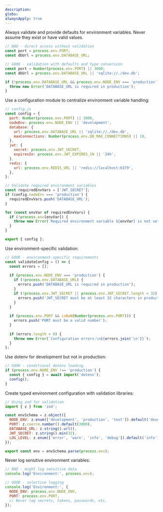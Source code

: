 ```yaml
---
description: 
globs: 
alwaysApply: true
---
```

Always validate and provide defaults for environment variables. Never assume they exist or have valid values.

```js
// BAD - direct access without validation
const port = process.env.PORT;
const dbUrl = process.env.DATABASE_URL;
```

```js
// GOOD - validation with defaults and type conversion
const port = Number(process.env.PORT) || 3000;
const dbUrl = process.env.DATABASE_URL || 'sqlite://./dev.db';

if (!process.env.DATABASE_URL && process.env.NODE_ENV === 'production') {
  throw new Error('DATABASE_URL is required in production');
}
```

Use a configuration module to centralize environment variable handling:

```js
// config.js
const config = {
  port: Number(process.env.PORT) || 3000,
  nodeEnv: process.env.NODE_ENV || 'development',
  database: {
    url: process.env.DATABASE_URL || 'sqlite://./dev.db',
    maxConnections: Number(process.env.DB_MAX_CONNECTIONS) || 10,
  },
  jwt: {
    secret: process.env.JWT_SECRET,
    expiresIn: process.env.JWT_EXPIRES_IN || '24h',
  },
  redis: {
    url: process.env.REDIS_URL || 'redis://localhost:6379',
  },
};

// Validate required environment variables
const requiredEnvVars = ['JWT_SECRET'];
if (config.nodeEnv === 'production') {
  requiredEnvVars.push('DATABASE_URL');
}

for (const envVar of requiredEnvVars) {
  if (!process.env[envVar]) {
    throw new Error(`Required environment variable ${envVar} is not set`);
  }
}

export { config };
```

Use environment-specific validation:

```js
// GOOD - environment-specific requirements
const validateConfig = () => {
  const errors = [];
  
  if (process.env.NODE_ENV === 'production') {
    if (!process.env.DATABASE_URL) {
      errors.push('DATABASE_URL is required in production');
    }
    if (!process.env.JWT_SECRET || process.env.JWT_SECRET.length < 32) {
      errors.push('JWT_SECRET must be at least 32 characters in production');
    }
  }
  
  if (process.env.PORT && isNaN(Number(process.env.PORT))) {
    errors.push('PORT must be a valid number');
  }
  
  if (errors.length > 0) {
    throw new Error(`Configuration errors:\n${errors.join('\n')}`);
  }
};
```

Use dotenv for development but not in production:

```js
// GOOD - conditional dotenv loading
if (process.env.NODE_ENV !== 'production') {
  const { config } = await import('dotenv');
  config();
}
```

Create typed environment configuration with validation libraries:

```js
// Using zod for validation
import { z } from 'zod';

const envSchema = z.object({
  NODE_ENV: z.enum(['development', 'production', 'test']).default('development'),
  PORT: z.coerce.number().default(3000),
  DATABASE_URL: z.string().url(),
  JWT_SECRET: z.string().min(32),
  LOG_LEVEL: z.enum(['error', 'warn', 'info', 'debug']).default('info'),
});

export const env = envSchema.parse(process.env);
```

Never log sensitive environment variables:

```js
// BAD - might log sensitive data
console.log('Environment:', process.env);
```

```js
// GOOD - selective logging
console.log('Environment:', {
  NODE_ENV: process.env.NODE_ENV,
  PORT: process.env.PORT,
  // Never log secrets, tokens, passwords, etc.
});
```